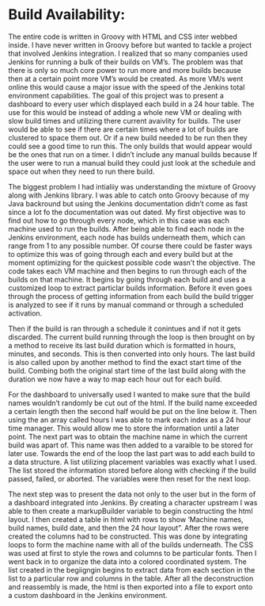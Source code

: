 # Build Availability:

The entire code is written in Groovy with HTML and CSS inter webbed inside. I have never written in Groovy before but wanted to tackle a project that involved Jenkins integration. I realized that so many companies used Jenkins for running a bulk of their builds on VM’s. The problem was that there is only so much core power to run more and more builds because then at a certain point more VM’s would be created. As more VM/s went online this would cause a major issue with the speed of the Jenkins total environment capabilities. The goal of this project was to present a dashboard to every user which displayed each build in a 24 hour table. The use for this would be instead of adding a whole new VM or dealing with slow build times and utilizing there current avaivlity for builds. The user would be able to see if there are certain times where a lot of builds are clustered to space them out. Or if a new build needed to be run then they could see a good time to run this. The only builds that would appear would be the ones that run on a timer. I didn’t include any manual builds because If the user were to run a manual build they could just look at the schedule and space out when they need to run there build. 

The biggest problem I had intialiiy was understanding the mixture of Groovy along with Jenkins library. I was able to catch onto Groovy because of my Java backround but using the Jenkins documentation didn’t come as fast since a lot fo the documentation was out dated. My first objective was to find out how to go through every node, which in this case was each machine used to run the builds. After being able to find each node in the Jenkins environment, each node has builds underneath them, which can range from 1 to any possible number. Of course there could be faster ways to optimize this was of going through each and every build but at the moment optimizing for the quickest possible code wasn’t the objective. The code takes each VM machine and then begins to run through each of the builds on that machine. It begins by going through each build and uses a customized loop to extract particlar builds information. Before it even goes through the process of getting information from each build the build trigger is analyzed to see if it runs by manual command or through a scheduled activation. 

Then if the build is ran through a schedule it conintues and if not it gets discarded. The current build running through the loop is then brought on by a method to receive its last build duration which is formatted in hours, minutes, and seconds. This is then converted into only hours. The last build is also called upon by another method to find the exact start time of the build. Combing both the original start time of the last build along with the duration we now have a way to map each hour out for each build.

For the dashboard to universally used I wanted to make sure that the build names wouldn’t randomly be cut out of the html. If the build name exceeded a certain length then the second half would be put on the line below it. Then using the an array called hours I was able to mark each index as a 24 hour time manager. This would allow me to store the information until a later point. The next part was to obtain the machine name in which the current build was apart of. This name was then added to a varaible to be stored for later use. Towards the end of the loop the last part was to add each build to a data structure. A list utilizing placement variables was exactly what I used. The list stored the information stored before along with checking if the build passed, failed, or aborted. The variables were then reset for the next loop.

The next step was to present the data not only to the user but in the form of a dashboard integrated into Jenkins. By creating a character upstream I was able to then create a markupBuilder variable to begin constructing the html layout. I then created a table in html with rows to show ‘Machine names, build names, build date, and then the 24 hour layout”. After the rows were created the columns had to be constructed. This was done by integrating loops to form the machine name with all of the builds underneath. The CSS was used at first to style the rows and columns to be particular fonts. Then I went back in to organize the data into a colored coordinated system. The list created in the begiigngin begins to extract data from each section in the list to a particular row and columns in the table. After all the deconstruction and reassembly is made, the html is then exported into a file to export onto a custom dashboard in the Jenkins environment.
